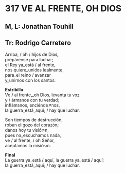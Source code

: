 # 317 VE AL FRENTE, OH DIOS

## M, L: Jonathan Touhill
## Tr: Rodrigo Carretero

Arriba, / oh / hijos de Dios,  
prepárense para luchar;  
el Rey ya_está / al frente,  
nos quiere_unidos lealmente,  
para_el reino / avanzar  
y_unirnos con los santos:  

**Estribillo**  
Ve / al frente,_oh Dios, levanta tu voz  
y / ármanos con tu verdad;  
inflámanos, enciénde↗nos,  
la guerra_está_aquí; / hay que luchar.  

Son tiempos de destrucción,  
roban el gozo del corazón;  
danos hoy tu visió↗n,  
pues no_escuchamos nada,  
ve / al frente, / oh Señor,  
aceptamos la misió↘n.  

**Final**  
La guerra ya_está / aquí, la guerra ya_está / aquí;  
la guerra_está_aquí; / hay que luchar.  

